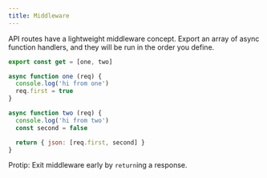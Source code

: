 ```yaml
---
title: Middleware
---
```


API routes have a lightweight middleware concept. Export an array of async function handlers, and they will be run in the order you define.

```javascript
export const get = [one, two]

async function one (req) {
  console.log('hi from one')
  req.first = true
}

async function two (req) {
  console.log('hi from two')
  const second = false

  return { json: [req.first, second] }
}
```

<doc-callout level="tip" mark="🎩">

Protip: Exit middleware early by `return`ing a response.

</doc-callout>


